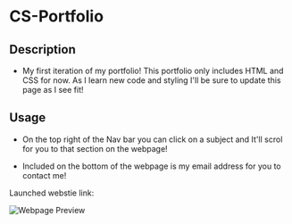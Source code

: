 # CS-Portfolio

## Description

- My first iteration of my portfolio! This portfolio only includes HTML and CSS for now. As I learn new code and styling I'll be sure to update this page as I see fit!


## Usage

- On the top right of the Nav bar you can click on a subject and It'll scrol for you to that section on the webpage!

- Included on the bottom of the webpage is my email address for you to contact me!

Launched webstie link: 

![Webpage Preview](./assets/images/example.png)

